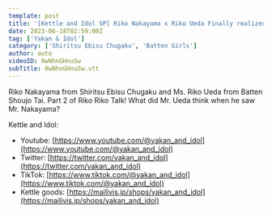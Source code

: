 ```yaml
---
template: post
title: '[Kettle and Idol SP] Riko Nakayama x Riko Ueda Finally realized! Riko Riko Conversation Part 2'
date: 2023-06-18T02:59:00Z
tag: ['Yakan & Idol']
category: ['Shiritsu Ebisu Chugaku', 'Batten Girls']
author: auto 
videoID: 0wNhnGHnuSw
subTitle: 0wNhnGHnuSw.vtt
---
```

Riko Nakayama from Shiritsu Ebisu Chugaku and Ms. Riko Ueda from Batten Shoujo Tai. Part 2 of Riko Riko Talk! What did Mr. Ueda think when he saw Mr. Nakayama?

Kettle and Idol:

- Youtube: [https://www.youtube.com/@yakan_and_idol](https://www.youtube.com/@yakan_and_idol)
- Twitter: [https://twitter.com/yakan_and_idol](https://twitter.com/yakan_and_idol)
- TikTok: [https://www.tiktok.com/@yakan_and_idol](https://www.tiktok.com/@yakan_and_idol)
- Kettle goods: [https://mailivis.jp/shops/yakan_and_idol](https://mailivis.jp/shops/yakan_and_idol)